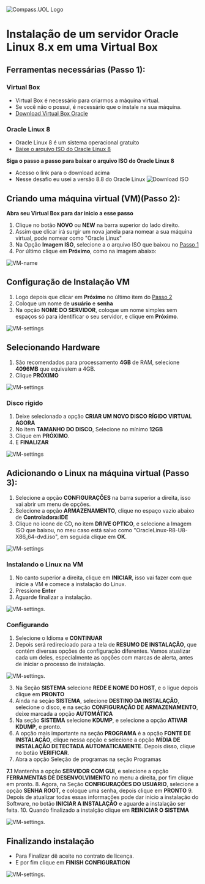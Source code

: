 ![Compass.UOL Logo](./screenshots/compass-uol.png)

# Instalação de um servidor Oracle Linux 8.x em uma Virtual Box

## Ferramentas necessárias (Passo 1):

### Virtual Box

- Virtual Box é necessário para criarmos a máquina virtual.
- Se você não o possui, é necessário que o instale na sua máquina.
- [Download Virtual Box Oracle](https://www.virtualbox.org/wiki/Downloads)

### Oracle Linux 8

- Oracle Linux 8 é um sistema operacional gratuito
- [Baixe o arquivo ISO do Oracle Linux 8](https://yum.oracle.com/oracle-linux-isos.html)

**Siga o passo a passo para baixar o arquivo ISO do Oracle Linux 8**

- Acesso o link para o download acima
- Nesse desafio eu usei a versão 8.8 do Oracle Linux
  ![Download ISO](./screenshots/download-iso-instruction.jpg)

## Criando uma máquina virtual (VM)(Passo 2):

**Abra seu Virtual Box para dar inicio a esse passo**

1. Clique no botão **NOVO** ou **NEW** na barra superior do lado direito.
2. Assim que clicar irá surgir um nova janela para nomear a sua máquina virtual, pode nomear como "Oracle Linux"
3. Na Opção **Imagem ISO**, selecione a o arquivo ISO que baixou no [Passo 1](#oracle-linux-8)
4. Por último clique em **Próximo**, como na imagem abaixo:

![VM-name](./screenshots/vm-instruction.png)

## Configuração de Instalação VM

1. Logo depois que clicar em **Próximo** no último item do [Passo 2](#criando-uma-maquina-virtual-vm-passo-2)
2. Coloque um nome de **usuário** e **senha**
3. Na opção **NOME DO SERVIDOR**, coloque um nome simples sem espaços só para identificar o seu servidor, e clique em **Próximo**.

![VM-settings](./screenshots/settings-vm.png)

## Selecionando Hardware

1. São recomendados para processamento **4GB** de RAM, selecione **4096MB** que equivalem a 4GB.
2. Clique **PRÓXIMO**

![VM-settings](./screenshots/VM-RAM.png)

### Disco rigido

1. Deixe selecionado a opção **CRIAR UM NOVO DISCO RÍGIDO VIRTUAL AGORA**
2. No item **TAMANHO DO DISCO**, Selecione no mínimo **12GB**
3. Clique em **PRÓXIMO**.
4. E **FINALIZAR**

![VM-settings](./screenshots/disk-vm.png)

## Adicionando o Linux na máquina virtual (Passo 3):

1. Selecione a opção **CONFIGURAÇÕES** na barra superior a direita, isso vai abrir um menu de opções.
2. Selecione a opção **ARMAZENAMENTO**, clique no espaço vazio abaixo de **Controladora:IDE**
3. Clique no icone de CD, no item **DRIVE OPTICO**, e selecione a Imagem ISO que baixou, no meu caso está salvo como "OracleLinux-R8-U8-X86_64-dvd.iso", em seguida clique em **OK**.

![VM-settings](./screenshots/storage-vm.png)

### Instalando o Linux na VM

1. No canto superior a direita, clique em **INICIAR**, isso vai fazer com que inicie a VM e comece a instalação do Linux.
2. Pressione **Enter**
3. Aguarde finalizar a instalação.

![VM-settings](./screenshots/starting-vm.png).

### Configurando

1. Selecione o Idioma e **CONTINUAR**
2. Depois será redirecioado para a tela de **RESUMO DE INSTALAÇÃO**, que contém diversas opções de configuração diferentes. Vamos atualizar cada um deles, especialmente as opções com marcas de alerta, antes de iniciar o processo de instalação.

![VM-settings](./screenshots/config.png).

3. Na Seção **SISTEMA** selecione **REDE E NOME DO HOST**, e o ligue depois clique em **PRONTO**
4. Ainda na seção **SISTEMA**, selecione **DESTINO DA INSTALAÇÃO**, selecione o disco, e na seção **CONFIGURAÇÃO DE ARMAZENAMENTO**, deixe marcada a opção **AUTOMÁTICA**
5. Na seção **SISTEMA** selecione **KDUMP**, e selecione a opção **ATIVAR KDUMP**, e pronto.
6. A opção mais importante na seção **PROGRAMA** é a opção **FONTE DE INSTALAÇÃO**, clique nessa opção e selecione a opção **MÍDIA DE INSTALAÇÃO DETECTADA AUTOMATICAMENTE**. Depois disso, clique no botão **VERIFICAR**.
7. Abra a opção Seleção de programas na seção Programas

**7.1** Mantenha a opção **SERVIDOR COM GUI**, e selecione a opção **FERRAMENTAS DE DESENVOLVIMENTO** no menu a direita, por fim clique em pronto. 8. Agora, na Seção **CONFIGURAÇÕES DO USUARIO**, selecione a opção **SENHA ROOT**, e coloque uma senha, depois clique em **PRONTO** 9. Depois de atualizar todas essas informações pode dar inicio a instalação do Software, no botão **INICIAR A INSTALAÇÃO** e aguarde a instalação ser feita. 10. Quando finalizado a instalção clique em **REINICIAR O SISTEMA**

![VM-settings](./screenshots/installation.png).

## Finalizando instalação

- Para Finalizar dê aceite no contrato de licença.
- E por fim clique em **FINISH CONFIGURATION**

![VM-settings](./screenshots/license.png).
